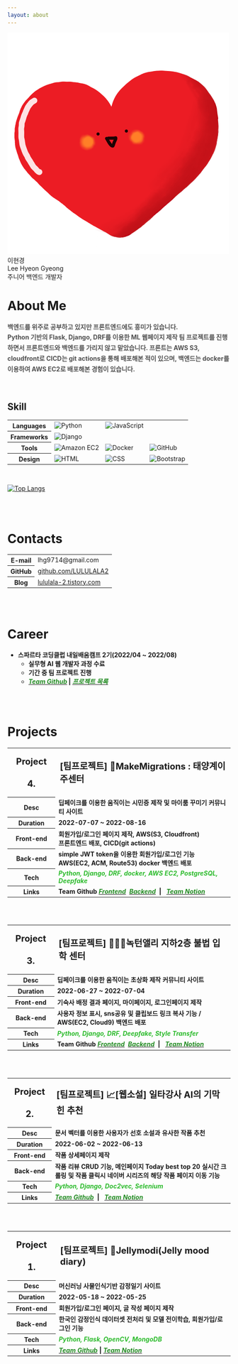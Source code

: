 ```yaml
---
layout: about 
---
```


<div class="profile">
  <img class="selfie" alt="selfie" src="assets/img/profile.png" />
  <div class="info">
    <div class="title">이현경</div>
    <div class="title">Lee Hyeon Gyeong</div>
    <div class="description">주니어 백엔드 개발자</div>
  </div>


<h1 id="about-me">About Me</h1>
<p style="font-weight: bold; color: rgb(80, 80, 80); line-height: 170%;">백엔드를 위주로 공부하고 있지만 프론트엔드에도 흥미가 있습니다.
<br />Python 기반의 Flask, Django, DRF를 이용한 ML 웹페이지 제작 팀 프로젝트를 진행하면서 프론트엔드와 백엔드를 가리지 않고 맡았습니다. 
프론트는 AWS S3, cloudfront로 CICD는 git actions을 통해 배포해본 적이 있으며, 백엔드는 docker를 이용하여 AWS EC2로 배포해본 경험이 있습니다.
</p>
<br />


<h2 id="skill">Skill</h2>
<table>
  <tbody>
    <tr>
      <th><strong>Languages</strong></th>
      <td><img src="https://img.shields.io/badge/-Python-3776AB?style=for-the-badge&amp;logo=Python&amp;logoColor=white" alt="Python" /></td>
      <td><img src="https://img.shields.io/badge/-JavaScript-F7DF1E?style=for-the-badge&logo=JavaScript&logoColor=white" alt="JavaScript" /></th>
    </tr>
    <tr>
      <th><strong>Frameworks</strong></th>
      <td><img src="https://img.shields.io/badge/-Django-092E20?style=for-the-badge&amp;logo=Django&amp;logoColor=white" alt="Django" /></td>
    </tr>
    <tr>
      <th><strong>Tools</strong></th>
      <td><img src="https://img.shields.io/badge/-Amazon EC2-FF9900?style=for-the-badge&logo=Amazon EC2&logoColor=white" alt="Amazon EC2" /></th>      
        <td><img src="https://img.shields.io/badge/-Docker-2496ED?style=for-the-badge&logo=Docker&logoColor=white" alt="Docker" /></th>
        <td><img src="https://img.shields.io/badge/-GitHub-181717?style=for-the-badge&logo=GitHub&logoColor=white" alt="GitHub" /></td>
    </tr>
    <tr>
      <th><strong>Design</strong></th>
      <td><img src="https://img.shields.io/badge/-HTML-E34F26?style=for-the-badge&amp;logo=HTML5&amp;logoColor=white" alt="HTML" /></td>
      <td><img src="https://img.shields.io/badge/-CSS-1572B6?style=for-the-badge&amp;logo=CSS3&amp;logoColor=white" alt="CSS" /></td>
      <td><img src="https://img.shields.io/badge/-Bootstrap-7952B3?style=for-the-badge&amp;logo=Bootstrap&amp;logoColor=white" alt="Bootstrap" /></td>
    </tr>
  </tbody>
</table>
<br/>

<p><a href="https://github.com/lululala2"><img src="https://github-readme-stats.vercel.app/api/top-langs/?username=lululala2&amp;layout=compact" alt="Top Langs"/></a></p>
<br/>
<br/>


<h1 id="Contacts">Contacts</h1>
<table>
  <tbody>
    <tr>
      <th><i class="bi bi-envelope"> </i>E-mail</th>
      <td>lhg9714@gmail.com</td>
    </tr>
    <tr>
      <th><i class="bi bi-github"> </i>GitHub</th>
      <td><a href="https://github.com/LULULALA2">github.com/LULULALA2</a></td>
    </tr>
    <tr>
      <th><i class="bi bi-bookmarks"> </i>Blog</th>
      <td><a href="https://lululala-2.tistory.com">lululala-2.tistory.com</a></td>
    </tr>
  </tbody>
</table>
<br/>
<br/>


<h1 id="career">Career</h1>

<div style="font-weight: bold">
<ul>
  <li>스파르타 코딩클럽 내일배움캠프 2기(2022/04 ~ 2022/08)
    <ul>
      <li>실무형 AI 웹 개발자 과정 수료</li>
      <li>기간 중 팀 프로젝트 진행</li>
      <li><a href="https://github.com/cmjcum"><i class="bi bi-github" style="color: #228b22;">Team Github</i></a>  |  <a href="https://www.notion.so/typingmylife/0f05d8b0a0ca43cbb75324377b035297"><i class="bi bi-journal-text" style="color: #228b22;">프로젝트 목록</i></a></li>
    </ul>
  </li>
</ul>
</div>
<br/>
<br/>


<h1 id="projects">Projects</h1>
<div style="font-weight: bold">
<table>
  <tbody>
    <tr style="font-size: 20px;">
      <th style="line-height: 250%;">Project 4.</th>
      <td>[팀프로젝트] 🚀MakeMigrations : 태양계이주센터</td>
    </tr>
    <tr>
      <th>Desc</th>
      <td>딥페이크를 이용한 움직이는 시민증 제작 및 마이룸 꾸미기 커뮤니티 사이트</td>
    </tr>
    <tr>
      <th>Duration</th>
      <td>2022-07-07 ~ 2022-08-16</td>
    </tr>
    <tr>
      <th>Front-end</th>
      <td>회원가입/로그인 페이지 제작, AWS(S3, Cloudfront) <br>프론트엔드 배포, CICD(git actions)</td>
    </tr>
    <tr>
      <th>Back-end</th>
      <td>simple JWT token을 이용한 회원가입/로그인 기능 <br>AWS(EC2, ACM, Route53) docker 백엔드 배포</td>
    </tr>
    <tr>
      <th>Tech</th>
      <td style="color: #2dbb2d;"><i>Python, Django, DRF, docker, AWS EC2, PostgreSQL, Deepfake</i></td>
    </tr>
    <tr>
      <th>Links</th>
      <td>Team Github <a href="https://github.com/cmjcum/WM_front"><i class="bi bi-github" style="color: #228b22;">Frontend</i></a>&nbsp
      <a href="https://github.com/cmjcum/WM_back"><i class="bi bi-github" style="color: #228b22;">Backend</i></a>&nbsp | &nbsp
      <a href=""><i class="bi bi-journal-text" style="color: #228b22;">Team Notion</i></a></td>
    </tr>      
  </tbody>
</table>
<br/>
<br/>

<table>
  <tbody>
    <tr style="font-size: 20px;">
      <th style="line-height: 250%;">Project 3.</th>
      <td>[팀프로젝트] 🧙🏻‍♂️녹턴앨리 지하2층 불법 입학 센터</td>
    </tr>
    <tr>
      <th>Desc</th>
      <td>딥페이크를 이용한 움직이는 초상화 제작 커뮤니티 사이트</td>
    </tr>
    <tr>
      <th>Duration</th>
      <td>2022-06-27 ~ 2022-07-04</td>
    </tr>
    <tr>
      <th>Front-end</th>
      <td>기숙사 배정 결과 페이지, 마이페이지, 로그인페이지 제작</td>
    </tr>
    <tr>
      <th>Back-end</th>
      <td>사용자 정보 표시, sns공유 및 클립보드 링크 복사 기능 / AWS(EC2, Cloud9) 백엔드 배포</td>
    </tr>
    <tr>
      <th>Tech</th>
      <td style="color: #2dbb2d;"><i>Python, Django, DRF, Deepfake, Style Transfer</i></td>
    </tr>
    <tr>
        <th>Links</th>
        <td>Team Github <a href="https://github.com/cmjcum/200ok_frontend"><i class="bi bi-github" style="color: #228b22;">Frontend</i></a>&nbsp
        <a href="https://github.com/cmjcum/200ok_backend"><i class="bi bi-github" style="color: #228b22;">Backend</i></a>&nbsp | &nbsp
        <a href="https://typingmylife.notion.site/B-street-2-200ok-5814fd0b7f4a414ca152798f6a1cdb68"><i class="bi bi-journal-text" style="color: #228b22;">Team Notion</i></a></td>
    </tr>
  </tbody>
</table>
<br/>
<br/>

<table>
  <tbody>
    <tr style="font-size: 20px;">
      <th style="line-height: 250%;">Project 2.</th>
      <td>[팀프로젝트] 📈[웹소설] 일타강사 AI의 기막힌 추천</td>
    </tr>
    <tr>
      <th>Desc</th>
      <td>문서 벡터를 이용한 사용자가 선호 소설과 유사한 작품 추천</td>
    </tr>
    <tr>
      <th>Duration</th>
      <td>2022-06-02 ~ 2022-06-13</td>
    </tr>
    <tr>
      <th>Front-end</th>
      <td>작품 상세페이지 제작</td>
    </tr>
    <tr>
      <th>Back-end</th>
      <td>작품 리뷰 CRUD 기능, 메인페이지 Today best top 20 실시간 크롤링 및 작품 클릭시 네이버 시리즈의 해당 작품 페이지 이동 기능</td>
    </tr>
    <tr>
      <th>Tech</th>
      <td style="color: #2dbb2d;"><i>Python, Django, Doc2vec, Selenium</i></td>
    </tr>
    <tr>
      <th>Links</th>
      <td><a href="https://github.com/cmjcum/webtachu"><i class="bi bi-github" style="color: #228b22;">Team Github</i></a>&nbsp | &nbsp
      <a href="https://www.notion.so/typingmylife/AI-5c6539b2a4ae4dc4877cc192beccbcff"><i class="bi bi-journal-text" style="color: #228b22;">Team Notion</i></a></td>
    </tr>
  </tbody>
</table>
<br/>
<br/>

<table>
  <tbody>
    <tr style="font-size: 20px;">
      <th style="line-height: 250%;">Project 1.</th>
      <td>[팀프로젝트] 🍮Jellymodi(Jelly mood diary)</td>
    </tr>
    <tr>
      <th>Desc</th>
      <td>머신러닝 사물인식기반 감정일기 사이트</td>
    </tr>
    <tr>
      <th>Duration</th>
      <td>2022-05-18 ~ 2022-05-25</td>
    </tr>
    <tr>
      <th>Front-end</th>
      <td>회원가입/로그인 페이지, 글 작성 페이지 제작</td>
    </tr>
    <tr>
      <th>Back-end</th>
      <td>한국인 감정인식 데이터셋 전처리 및 모델 전이학습, 회원가입/로그인 기능</td>
    </tr>
    <tr>
      <th>Tech</th>
      <td style="color: #2dbb2d;"><i>Python, Flask, OpenCV, MongoDB</i></td>
    </tr>
    <tr>
      <th>Links</th>
      <td><a href="https://github.com/cmjcum/Jellymodi_team"><i class="bi bi-github" style="color: #228b22;">Team Github</i></a> | 
      <a href="https://www.notion.so/typingmylife/Jellymodi-5e43c9f96bb04da7b4de26aac6eceeca"><i class="bi bi-journal-text" style="color: #228b22;">Team Notion</i></a></td>
  </tbody>
</table>
</div>
<br/>
<br/>